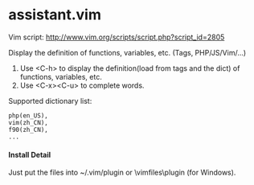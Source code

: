 assistant.vim
=============

Vim script: http://www.vim.org/scripts/script.php?script_id=2805

Display the definition of functions, variables, etc. (Tags, PHP/JS/Vim/...)

1. Use <C-h\> to display the definition(load from tags and the dict) of functions, variables, etc.
2. Use <C-x\><C-u\> to complete words.

Supported dictionary list:

    php(en_US),
    vim(zh_CN),
    f90(zh_CN),
    ...

#### Install Detail

Just put the files into ~/.vim/plugin or <HOMEDIR>\vimfiles\plugin (for Windows).
